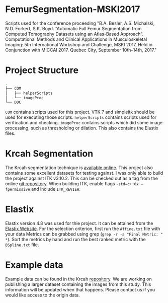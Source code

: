 # FemurSegmentation-MSKI2017
Scripts used for the conference proceeding "B.A. Besler, A.S. Michalski, N.D. Forkert, S.K. Boyd. “Automatic Full Femur Segmentation from Computed Tomography Datasets using an Atlas-Based Approach”. Computational Methods and Clinical Applications in Musculoskeletal Imaging: 5th International Workshop and Challenge, MSKI 2017, Held in Conjunction with MICCAI 2017. Quebec City, September 10th–14th, 2017."

# Project Structure
```bash
.
├── COM
│   ├── helperScripts
│   └── imageProc
└── DOC
```

`COM` contains scripts used for this project. VTK 7 and simpleitk should be used for executing those scripts.
`helperScripts` contains scripts used for verification and checking.
`imageProc` contains scripts which did some image processing, such as thresholding or dilation. This also contains the Elastix files.

# Krcah Segmentation
The Krcah segmentation technique is [available online](https://github.com/mkrcah/bone-segmentation).
This project also contains some excellent datasets for testing against.
I was only able to build the project against ITK v3.10.2.
This can be checked out as a tag from the online [git repository](https://github.com/InsightSoftwareConsortium/ITK).
When building ITK, enable flags `-std=c++0x –fpermissive` and include `ITK_REVIEW`.

# Elastix
Elastix version 4.8 was used for thie project.
It can be attained from the [Elastix Website](http://elastix.isi.uu.nl/).
For the selection criterion, first run the `Affine.txt` file with your data
Metrics can be grabbed using grep (`grep -r -a "Final Metric: " *`).
Sort the metrics by hand and run the best ranked metric with the `BSpline.txt` file.

# Example data
Example data can be found in the Krcah [repository](https://github.com/krcah/bone-segmentation).
We are working on publishing a larger dataset containing the images from this study.
This information will be updated when that happens.
Please contact us if you would like access to the origin data.

